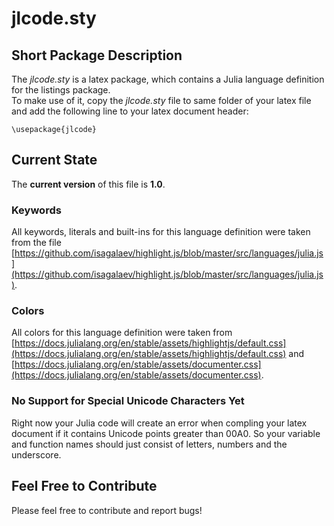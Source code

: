 # jlcode.sty
  
  
  
## Short Package Description
The _jlcode.sty_ is a latex package, which contains a Julia language definition for the listings package.  
To make use of it, copy the _jlcode.sty_ file to same folder of your latex file and add the following line to your latex document header:

    \usepackage{jlcode}
  
  
## Current State
The **current version** of this file is **1.0**.  
### Keywords
All keywords, literals and built-ins for this language definition were taken from the file [https://github.com/isagalaev/highlight.js/blob/master/src/languages/julia.js](https://github.com/isagalaev/highlight.js/blob/master/src/languages/julia.js).
### Colors
All colors for this language definition were taken from [https://docs.julialang.org/en/stable/assets/highlightjs/default.css](https://docs.julialang.org/en/stable/assets/highlightjs/default.css) and [https://docs.julialang.org/en/stable/assets/documenter.css](https://docs.julialang.org/en/stable/assets/documenter.css).  
### No Support for Special Unicode Characters Yet
Right now your Julia code will create an error when compling your latex document if it contains Unicode points greater than 00A0. So your variable and function names should just consist of letters, numbers and the underscore.
  
  
## Feel Free to Contribute
Please feel free to contribute and report bugs!
